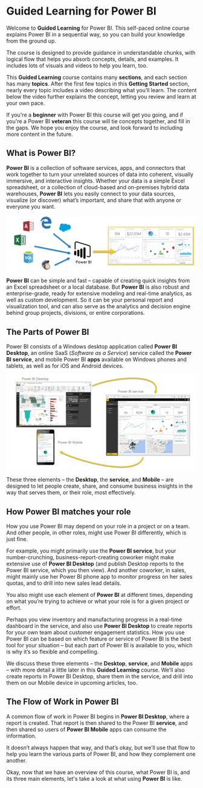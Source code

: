 <properties
   pageTitle="Introducing Power BI"
   description="Understand what Power BI is, and its software elements"
   services="powerbi"
   documentationCenter=""
   authors="davidiseminger"
   manager="mblythe"
   backup=""
   editor=""
   tags=""
   qualityFocus="no"
   qualityDate=""
   featuredVideoId=""
   courseDuration="5m"/>

<tags
   ms.service="powerbi"
   ms.devlang="NA"
   ms.topic="article"
   ms.tgt_pltfrm="NA"
   ms.workload="powerbi"
   ms.date="06/20/2016"
   ms.author="davidi"/>

# Guided Learning for Power BI

Welcome to **Guided Learning** for Power BI. This self-paced online course explains Power BI in a sequential way, so you can build your knowledge from the ground up.

The course is designed to provide guidance in understandable chunks, with logical flow that helps you absorb concepts, details, and examples. It includes lots of visuals and videos to help you learn, too.

This **Guided Learning** course contains many **sections**, and each section has many **topics**. After the first few topics in this **Getting Started** section, nearly every topic includes a video describing what you’ll learn. The content below the video further explains the concept, letting you review and learn at your own pace.

If you're a **beginner** with Power BI this course will get you going, and if you're a Power BI **veteran** this course will tie concepts together, and fill in the gaps. We hope you enjoy the course, and look forward to including more content in the future.

## What is Power BI?
**Power BI** is a collection of software services, apps, and connectors that work together to turn your unrelated sources of data into coherent, visually immersive, and interactive insights. Whether your data is a simple Excel spreadsheet, or a collection of cloud-based and on-premises hybrid data warehouses, **Power BI** lets you easily connect to your data sources, visualize (or discover) what’s important, and share that with anyone or everyone you want.

![](media/powerbi-learning-0-0-what-is-power-bi/c0a0_1.png)

**Power BI** can be simple and fast – capable of creating quick insights from an Excel spreadsheet or a local database. But **Power BI** is also robust and enterprise-grade, ready for extensive modeling and real-time analytics, as well as custom development. So it can be your personal report and visualization tool, and can also serve as the analytics and decision engine behind group projects, divisions, or entire corporations.

## The Parts of Power BI
Power BI consists of a Windows desktop application called **Power BI Desktop**, an online SaaS (*Software as a Service*) service called the **Power BI service**, and mobile Power BI **apps** available on Windows phones and tablets, as well as for iOS and Android devices.

![](media/powerbi-learning-0-0-what-is-power-bi/c0a0_2.png)

These three elements – the **Desktop**, the **service**, and **Mobile** – are designed to let people create, share, and consume business insights in the way that serves them, or their role, most effectively.

## How Power BI matches your role
How you use Power BI may depend on your role in a project or on a team. And other people, in other roles, might use Power BI differently, which is just fine.

For example, you might primarily use the **Power BI service**, but your number-crunching, business-report-creating coworker might make extensive use of **Power BI Desktop** (and publish Desktop reports to the Power BI service, which you then view). And another coworker, in sales, might mainly use her Power BI phone app to monitor progress on her sales quotas, and to drill into new sales lead details.

You also might use each element of **Power BI** at different times, depending on what you’re trying to achieve or what your role is for a given project or effort.

Perhaps you view inventory and manufacturing progress in a real-time dashboard in the service, and also use **Power BI Desktop** to create reports for your own team about customer engagement statistics. How you use Power BI can be based on which feature or service of Power BI is the best tool for your situation – but each part of Power BI is available to you, which is why it’s so flexible and compelling.

We discuss these three elements – the **Desktop**, **service**, and **Mobile** apps – with more detail a little later in this **Guided Learning** course. We’ll also create reports in Power BI Desktop, share them in the service, and drill into them on our Mobile device in upcoming articles, too.

## The Flow of Work in Power BI
A common flow of work in Power BI begins in **Power BI Desktop**, where a report is created. That report is then shared to the Power BI **service**, and then shared so users of **Power BI Mobile** apps can consume the information.

It doesn’t always happen that way, and that’s okay, but we’ll use that flow to help you learn the various parts of Power BI, and how they complement one another.

Okay, now that we have an overview of this course, what Power BI is, and its three main elements, let's take a look at what using **Power BI** is like.
